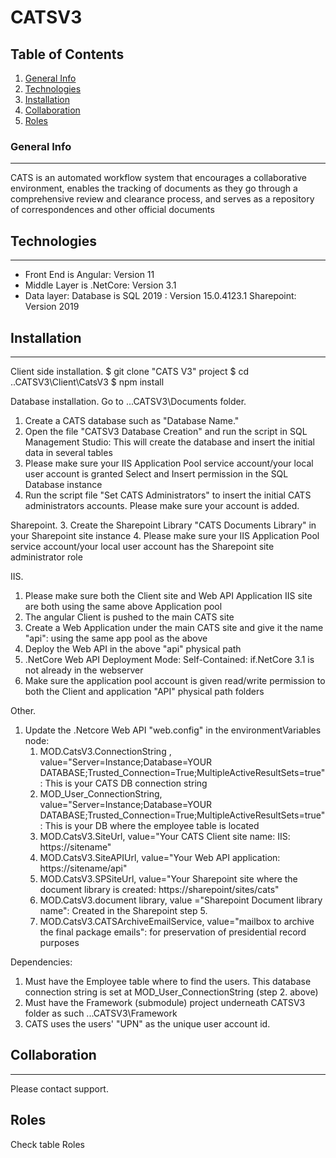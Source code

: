 # CATSV3
## Table of Contents
1. [General Info](#general-info)
2. [Technologies](#technologies)
3. [Installation](#installation)
4. [Collaboration](#collaboration)
5. [Roles](#faqs)

### General Info
***
CATS is an automated workflow system that encourages a collaborative environment, enables the tracking of 
documents as they go through a comprehensive review and clearance process, and serves as a repository of 
correspondences   and other official documents 

## Technologies
***

* Front End is Angular: Version 11 
* Middle Layer is .NetCore: Version 3.1
* Data layer:
	Database is SQL 2019 : Version 15.0.4123.1
	Sharepoint: Version 2019
	
## Installation
***
Client side installation. 
$ git clone "CATS V3" project
$ cd ..CATSV3\Client\CatsV3
$ npm install

Database installation. 
Go to ...CATSV3\Documents folder.
1. Create a CATS database such as "Database Name."
2. Open the file "CATSV3 Database Creation" and run the script in SQL Management Studio: This will create the database and insert the initial data in several tables
3. Please make sure your IIS Application Pool service account/your local user account is granted Select and Insert permission in the SQL Database instance
4. Run the script file "Set CATS Administrators" to insert the initial CATS administrators accounts. Please make sure your account is added.

Sharepoint.
3. Create the Sharepoint Library "CATS Documents Library" in your Sharepoint site instance
4. Please make sure your IIS Application Pool service account/your local user account has the Sharepoint site administrator role

IIS.
1. Please make sure both the Client site and Web API Application IIS site are both using the same above Application pool
2. The angular Client is pushed to the main CATS site
3. Create a Web Application under the main CATS site and give it the name "api": using the same app pool as the above
4. Deploy the Web API in the above "api" physical path
5. .NetCore Web API Deployment Mode: Self-Contained: if.NetCore 3.1 is not already in the webserver
6. Make sure the application pool account is given read/write permission to both the Client and application "API" physical path folders

Other.
1. Update the .Netcore Web API "web.config" in the environmentVariables node:
	1. MOD.CatsV3.ConnectionString , value="Server=Instance;Database=YOUR DATABASE;Trusted_Connection=True;MultipleActiveResultSets=true" : This is your CATS DB connection string
	2. MOD_User_ConnectionString, value="Server=Instance;Database=YOUR DATABASE;Trusted_Connection=True;MultipleActiveResultSets=true" : This is your DB where the employee table is located
	3. MOD.CatsV3.SiteUrl, value="Your CATS Client site name: IIS: https://sitename"
	4. MOD.CatsV3.SiteAPIUrl, value="Your Web API application: https://sitename/api"
	5. MOD.CatsV3.SPSiteUrl, value="Your Sharepoint site where the document library is created: https://sharepoint/sites/cats"
	6. MOD.CatsV3.document library, value ="Sharepoint Document library name": Created in the Sharepoint step 5.
	7. MOD.CatsV3.CATSArchiveEmailService, value="mailbox to archive the final package emails": for preservation of presidential record purposes
	
Dependencies:
1. Must have the Employee table where to find the users. This database connection string is set at MOD_User_ConnectionString (step 2. above)
2. Must have the Framework (submodule) project underneath CATSV3 folder as such ...CATSV3\Framework
3. CATS uses the users' "UPN" as the unique user account id. 

## Collaboration
***
Please contact support.

## Roles
Check table Roles

